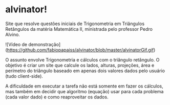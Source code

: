 # alvinator!
Site que resolve questões iniciais de Trigonometria em Triângulos Retângulos da matéria Matemática II, ministrada pelo professor Pedro Alvino.</strong>

![Vídeo de demonstração] (https://github.com/fabiopapaiss/alvinator/blob/master/alvinatorGif.gif)

O assunto envolve Trigonometria e cálculos com o triângulo retângulo. O objetivo é criar um site que calcule os lados, alturas, projeções, área e perímetro do triângulo baseado em apenas dois valores dados pelo usuário (tudo client-side).

A dificuldade em executar a tarefa não está somente em fazer os cálculos, mas também em decidir que algoritmo (equação) usar para cada problema (cada valor dado) e como reaproveitar os dados.
